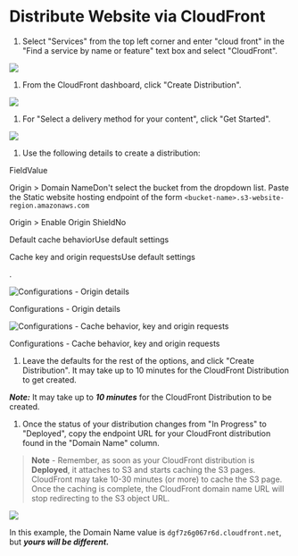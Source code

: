 # Distribute Website via CloudFront

1. Select "Services" from the top left corner and enter "cloud front" in the "Find a service by name or feature" text box and select "CloudFront".

![](https://video.udacity-data.com/topher/2021/January/5ffdbdfb_screenshot-2021-01-12-at-7.42.56-pm/screenshot-2021-01-12-at-7.42.56-pm.png)

1. From the CloudFront dashboard, click "Create Distribution".

![](https://video.udacity-data.com/topher/2019/May/5cee95b1_screen-shot-2019-05-18-at-12.24.43-pm/screen-shot-2019-05-18-at-12.24.43-pm.png)

1. For "Select a delivery method for your content", click "Get Started".

![](https://video.udacity-data.com/topher/2019/May/5cee95ab_screen-shot-2019-05-18-at-1.08.32-pm/screen-shot-2019-05-18-at-1.08.32-pm.png)

1. Use the following details to create a distribution:

FieldValue

Origin \> Domain NameDon't select the bucket from the dropdown list. Paste the Static website hosting endpoint of the form `<bucket-name>.s3-website-region.amazonaws.com`

Origin \> Enable Origin ShieldNo

Default cache behaviorUse default settings

Cache key and origin requestsUse default settings

.

![Configurations - Origin details](https://video.udacity-data.com/topher/2021/November/618ba2ac_screenshot-2021-11-10-at-4.09.52-pm/screenshot-2021-11-10-at-4.09.52-pm.png)

Configurations - Origin details

![Configurations - Cache behavior, key and origin requests](https://video.udacity-data.com/topher/2021/September/614d61ec_screenshot-2021-09-23-at-10.51.26-pm/screenshot-2021-09-23-at-10.51.26-pm.png)

Configurations - Cache behavior, key and origin requests

1. Leave the defaults for the rest of the options, and click "Create Distribution". It may take up to 10 minutes for the CloudFront Distribution to get created.

**_Note:_** It may take up to **_10 minutes_** for the CloudFront Distribution to be created.

1. Once the status of your distribution changes from "In Progress" to "Deployed", copy the endpoint URL for your CloudFront distribution found in the "Domain Name" column.
> 
> **Note** - Remember, as soon as your CloudFront distribution is **Deployed**, it attaches to S3 and starts caching the S3 pages. CloudFront may take 10-30 minutes (or more) to cache the S3 page. Once the caching is complete, the CloudFront domain name URL will stop redirecting to the S3 object URL.

![](https://video.udacity-data.com/topher/2021/January/5ffdc5c3_screenshot-2021-01-12-at-9.21.59-pm/screenshot-2021-01-12-at-9.21.59-pm.png)

In this example, the Domain Name value is `dgf7z6g067r6d.cloudfront.net`, but **_yours will be different._**